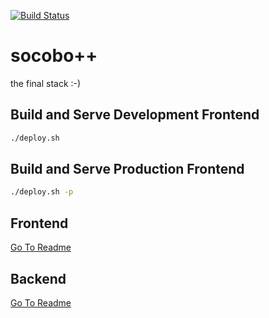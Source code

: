 [![Build Status](https://travis-ci.org/socobo/SocoboPlusPlus.svg?branch=master)](https://travis-ci.org/socobo/SocoboPlusPlus)

# socobo++
the final stack :-)

## Build and Serve Development Frontend

```bash
./deploy.sh
```

## Build and Serve Production Frontend

```bash
./deploy.sh -p
```

## Frontend

[Go To Readme](client/README.md)

## Backend

[Go To Readme](server/README.md)